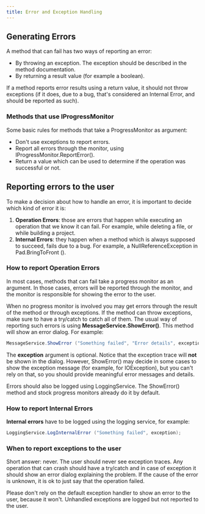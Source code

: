 ```yaml
---
title: Error and Exception Handling
---
```


## Generating Errors

A method that can fail has two ways of reporting an error:

- By throwing an exception. The exception should be described in the method
  documentation.
- By returning a result value (for example a boolean).

If a method reports error results using a return value, it should not
throw exceptions (if it does, due to a bug, that's considered an
Internal Error, and should be reported as such).

### Methods that use IProgressMonitor

Some basic rules for methods that take a ProgressMonitor as argument:

- Don't use exceptions to report errors.
- Report all errors through the monitor, using IProgressMonitor.ReportError().
- Return a value which can be used to determine if the operation was
  successful or not.

## Reporting errors to the user

To make a decision about how to handle an error, it is important
to decide which kind of error it is:

1. **Operation Errors**: those are errors that happen while executing an operation
   that we know it can fail. For example, while deleting a file, or while
   building a project.
2. **Internal Errors**: they happen when a method which is always supposed to
   succeed, fails due to a bug.
   For example, a NullReferenceException in Pad.BringToFront ().

### How to report Operation Errors

In most cases, methods that can fail take a progress monitor as an argument.
In those cases, errors will be reported through the monitor, and the monitor
is responsible for showing the error to the user.

When no progress monitor is involved you may get errors through the result
of the method or through exceptions. If the method can throw exceptions, make
sure to have a try/catch to catch all of them. The usual way of reporting such
errors is using **MessageService.ShowError()**.
This method will show an error dialog. For example:

``` csharp
MessageService.ShowError ("Something failed", "Error details", exception);
```

The **exception** argument is optional. Notice that the exception trace
will **not** be shown in the dialog. However, ShowError() may decide in some
cases to show the exception message (for example, for IOException), but
you can't rely on that, so you should provide meaningful error
messages and details.

Errors should also be logged using LoggingService. The ShowError() method
and stock progress monitors already do it by default.

### How to report Internal Errors

**Internal errors** have to be logged using the logging service,
for example:

``` csharp
LoggingService.LogInternalError ("Something failed", exception);
```

### When to report exceptions to the user

Short answer: never. The user should never see exception traces. Any operation
that can crash should have a try/catch and in case of exception it should
show an error dialog explaining the problem. If the cause of the error is
unknown, it is ok to just say that the operation failed.

Please don't rely on the default exception handler to show an error to the
user, because it won't. Unhandled exceptions are logged but not reported
to the user.
